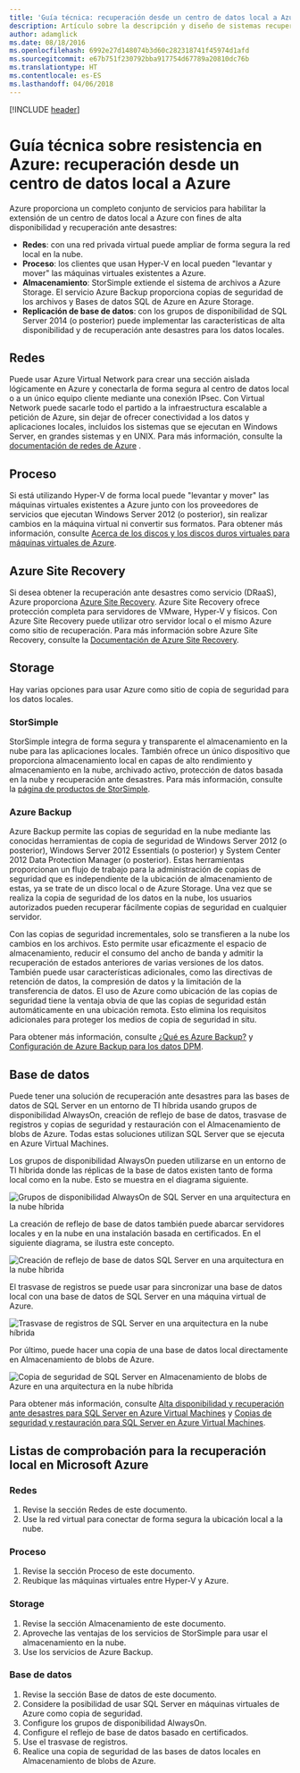 ```yaml
---
title: 'Guía técnica: recuperación desde un centro de datos local a Azure'
description: Artículo sobre la descripción y diseño de sistemas recuperación desde infraestructuras locales a Azure
author: adamglick
ms.date: 08/18/2016
ms.openlocfilehash: 6992e27d148074b3d60c282318741f45974d1afd
ms.sourcegitcommit: e67b751f230792bba917754d67789a20810dc76b
ms.translationtype: HT
ms.contentlocale: es-ES
ms.lasthandoff: 04/06/2018
---
```

[!INCLUDE [header](../_includes/header.md)]

# <a name="azure-resiliency-technical-guidance-recovery-from-on-premises-to-azure"></a>Guía técnica sobre resistencia en Azure: recuperación desde un centro de datos local a Azure
Azure proporciona un completo conjunto de servicios para habilitar la extensión de un centro de datos local a Azure con fines de alta disponibilidad y recuperación ante desastres:

* **Redes**: con una red privada virtual puede ampliar de forma segura la red local en la nube.
* **Proceso**: los clientes que usan Hyper-V en local pueden "levantar y mover" las máquinas virtuales existentes a Azure.
* **Almacenamiento**: StorSimple extiende el sistema de archivos a Azure Storage. El servicio Azure Backup proporciona copias de seguridad de los archivos y Bases de datos SQL de Azure en Azure Storage.
* **Replicación de base de datos**: con los grupos de disponibilidad de SQL Server 2014 (o posterior) puede implementar las características de alta disponibilidad y de recuperación ante desastres para los datos locales.

## <a name="networking"></a>Redes
Puede usar Azure Virtual Network para crear una sección aislada lógicamente en Azure y conectarla de forma segura al centro de datos local o a un único equipo cliente mediante una conexión IPsec. Con Virtual Network puede sacarle todo el partido a la infraestructura escalable a petición de Azure, sin dejar de ofrecer conectividad a los datos y aplicaciones locales, incluidos los sistemas que se ejecutan en Windows Server, en grandes sistemas y en UNIX. Para más información, consulte la [documentación de redes de Azure](/azure/virtual-network/virtual-networks-overview/) .

## <a name="compute"></a>Proceso
Si está utilizando Hyper-V de forma local puede "levantar y mover" las máquinas virtuales existentes a Azure junto con los proveedores de servicios que ejecutan Windows Server 2012 (o posterior), sin realizar cambios en la máquina virtual ni convertir sus formatos. Para obtener más información, consulte [Acerca de los discos y los discos duros virtuales para máquinas virtuales de Azure](/azure/virtual-machines/virtual-machines-linux-about-disks-vhds/?toc=%2fazure%2fvirtual-machines%2flinux%2ftoc.json).

## <a name="azure-site-recovery"></a>Azure Site Recovery
Si desea obtener la recuperación ante desastres como servicio (DRaaS), Azure proporciona [Azure Site Recovery](https://azure.microsoft.com/services/site-recovery/). Azure Site Recovery ofrece protección completa para servidores de VMware, Hyper-V y físicos. Con Azure Site Recovery puede utilizar otro servidor local o el mismo Azure como sitio de recuperación. Para más información sobre Azure Site Recovery, consulte la [Documentación de Azure Site Recovery](https://azure.microsoft.com/documentation/services/site-recovery/).

## <a name="storage"></a>Storage
Hay varias opciones para usar Azure como sitio de copia de seguridad para los datos locales.

### <a name="storsimple"></a>StorSimple
StorSimple integra de forma segura y transparente el almacenamiento en la nube para las aplicaciones locales. También ofrece un único dispositivo que proporciona almacenamiento local en capas de alto rendimiento y almacenamiento en la nube, archivado activo, protección de datos basada en la nube y recuperación ante desastres. Para más información, consulte la [página de productos de StorSimple](https://azure.microsoft.com/services/storsimple/).

### <a name="azure-backup"></a>Azure Backup
Azure Backup permite las copias de seguridad en la nube mediante las conocidas herramientas de copia de seguridad de Windows Server 2012 (o posterior), Windows Server 2012 Essentials (o posterior) y System Center 2012 Data Protection Manager (o posterior). Estas herramientas proporcionan un flujo de trabajo para la administración de copias de seguridad que es independiente de la ubicación de almacenamiento de estas, ya se trate de un disco local o de Azure Storage. Una vez que se realiza la copia de seguridad de los datos en la nube, los usuarios autorizados pueden recuperar fácilmente copias de seguridad en cualquier servidor.

Con las copias de seguridad incrementales, solo se transfieren a la nube los cambios en los archivos. Esto permite usar eficazmente el espacio de almacenamiento, reducir el consumo del ancho de banda y admitir la recuperación de estados anteriores de varias versiones de los datos. También puede usar características adicionales, como las directivas de retención de datos, la compresión de datos y la limitación de la transferencia de datos. El uso de Azure como ubicación de las copias de seguridad tiene la ventaja obvia de que las copias de seguridad están automáticamente en una ubicación remota. Esto elimina los requisitos adicionales para proteger los medios de copia de seguridad in situ.

Para obtener más información, consulte [¿Qué es Azure Backup?](/azure/backup/backup-introduction-to-azure-backup/) y [Configuración de Azure Backup para los datos DPM](https://technet.microsoft.com/library/jj728752.aspx).

## <a name="database"></a>Base de datos
Puede tener una solución de recuperación ante desastres para las bases de datos de SQL Server en un entorno de TI híbrida usando grupos de disponibilidad AlwaysOn, creación de reflejo de base de datos, trasvase de registros y copias de seguridad y restauración con el Almacenamiento de blobs de Azure. Todas estas soluciones utilizan SQL Server que se ejecuta en Azure Virtual Machines.

Los grupos de disponibilidad AlwaysOn pueden utilizarse en un entorno de TI híbrida donde las réplicas de la base de datos existen tanto de forma local como en la nube. Esto se muestra en el diagrama siguiente.

![Grupos de disponibilidad AlwaysOn de SQL Server en una arquitectura en la nube híbrida](./images/technical-guidance-recovery-on-premises-azure/SQL_Server_Disaster_Recovery-3.png)

La creación de reflejo de base de datos también puede abarcar servidores locales y en la nube en una instalación basada en certificados. En el siguiente diagrama, se ilustra este concepto.

![Creación de reflejo de base de datos SQL Server en una arquitectura en la nube híbrida](./images/technical-guidance-recovery-on-premises-azure/SQL_Server_Disaster_Recovery-4.png)

El trasvase de registros se puede usar para sincronizar una base de datos local con una base de datos de SQL Server en una máquina virtual de Azure.

![Trasvase de registros de SQL Server en una arquitectura en la nube híbrida](./images/technical-guidance-recovery-on-premises-azure/SQL_Server_Disaster_Recovery-5.png)

Por último, puede hacer una copia de una base de datos local directamente en Almacenamiento de blobs de Azure.

![Copia de seguridad de SQL Server en Almacenamiento de blobs de Azure en una arquitectura en la nube híbrida](./images/technical-guidance-recovery-on-premises-azure/SQL_Server_Disaster_Recovery-6.png)

Para obtener más información, consulte [Alta disponibilidad y recuperación ante desastres para SQL Server en Azure Virtual Machines](/azure/virtual-machines/windows/sql/virtual-machines-windows-sql-high-availability-dr/) y [Copias de seguridad y restauración para SQL Server en Azure Virtual Machines](/azure/virtual-machines/windows/sql/virtual-machines-windows-sql-backup-recovery/).

## <a name="checklists-for-on-premises-recovery-in-microsoft-azure"></a>Listas de comprobación para la recuperación local en Microsoft Azure
### <a name="networking"></a>Redes
1. Revise la sección Redes de este documento.
2. Use la red virtual para conectar de forma segura la ubicación local a la nube.

### <a name="compute"></a>Proceso
1. Revise la sección Proceso de este documento.
2. Reubique las máquinas virtuales entre Hyper-V y Azure.

### <a name="storage"></a>Storage
1. Revise la sección Almacenamiento de este documento.
2. Aproveche las ventajas de los servicios de StorSimple para usar el almacenamiento en la nube.
3. Use los servicios de Azure Backup.

### <a name="database"></a>Base de datos
1. Revise la sección Base de datos de este documento.
2. Considere la posibilidad de usar SQL Server en máquinas virtuales de Azure como copia de seguridad.
3. Configure los grupos de disponibilidad AlwaysOn.
4. Configure el reflejo de base de datos basado en certificados.
5. Use el trasvase de registros.
6. Realice una copia de seguridad de las bases de datos locales en Almacenamiento de blobs de Azure.


